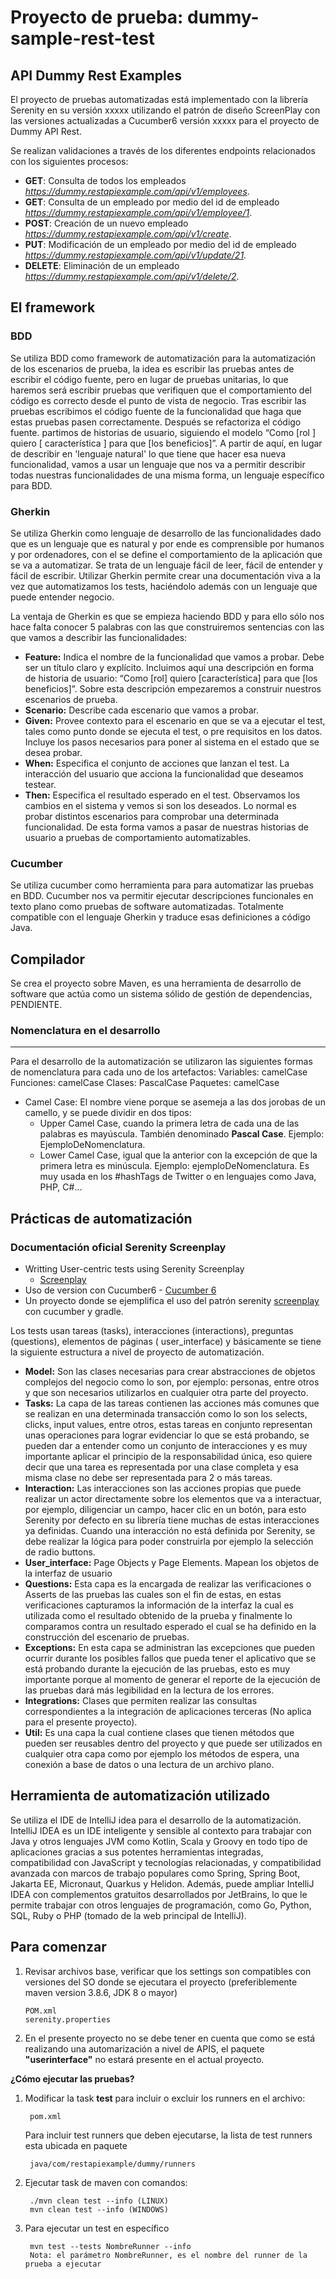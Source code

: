 # Proyecto de prueba: dummy-sample-rest-test

API Dummy Rest Examples
-----
El proyecto de pruebas automatizadas está implementado con la librería Serenity en su versión xxxxx utilizando el patrón
de diseño
ScreenPlay con las versiones actualizadas a Cucumber6 versión xxxxx para el proyecto de Dummy API Rest.

Se realizan validaciones a través de los diferentes endpoints relacionados con los
siguientes procesos:

+ **GET**: Consulta de todos los empleados *https://dummy.restapiexample.com/api/v1/employees*.
+ **GET**: Consulta de un empleado por medio del id de empleado *https://dummy.restapiexample.com/api/v1/employee/1*.
+ **POST**: Creación de un nuevo empleado *https://dummy.restapiexample.com/api/v1/create*.
+ **PUT**: Modificación de un empleado por medio del id de empleado *https://dummy.restapiexample.com/api/v1/update/21*.
+ **DELETE**: Eliminación de un empleado *https://dummy.restapiexample.com/api/v1/delete/2*.

El framework
---

### BDD

Se utiliza BDD como framework de automatización para la automatización de los escenarios de prueba, la idea es escribir
las pruebas antes de escribir el código fuente, pero en lugar de pruebas unitarias, lo que haremos será escribir pruebas
que verifiquen que el comportamiento del código es correcto desde el punto de vista de negocio. Tras escribir las
pruebas escribimos el código fuente de la funcionalidad que haga que estas pruebas pasen correctamente. Después se
refactoriza el código fuente. partimos de historias de usuario, siguiendo el modelo “Como [rol ]
quiero [ característica ] para que [los beneficios]”. A partir de aquí, en lugar de describir en 'lenguaje natural' lo
que tiene que hacer esa nueva funcionalidad, vamos a usar un lenguaje que nos va a permitir describir todas nuestras
funcionalidades de una misma forma, un lenguaje específico para BDD.

### Gherkin

Se utiliza Gherkin como lenguaje de desarrollo de las funcionalidades dado que es un lenguaje que es natural y por ende
es comprensible por humanos y por ordenadores, con el se define el comportamiento de la aplicación que se va a
automatizar. Se trata de un lenguaje fácil de leer, fácil de entender y fácil de escribir. Utilizar Gherkin permite
crear una documentación viva a la vez que automatizamos los tests, haciéndolo además con un lenguaje que puede entender
negocio.

La ventaja de Gherkin es que se empieza haciendo BDD y para ello sólo nos hace falta conocer 5 palabras con las que
construiremos sentencias con las que vamos a describir las funcionalidades:

- **Feature:** Indica el nombre de la funcionalidad que vamos a probar. Debe ser un título claro y explícito. Incluimos
  aquí una descripción en forma de historia de usuario: “Como [rol] quiero [característica] para que [los beneficios]”.
  Sobre esta descripción empezaremos a construir nuestros escenarios de prueba.
- **Scenario:** Describe cada escenario que vamos a probar.
- **Given:** Provee contexto para el escenario en que se va a ejecutar el test, tales como punto donde se ejecuta el
  test, o pre requisitos en los datos. Incluye los pasos necesarios para poner al sistema en el estado que se desea
  probar.
- **When:** Especifica el conjunto de acciones que lanzan el test. La interacción del usuario que acciona la
  funcionalidad que deseamos testear.
- **Then:** Especifica el resultado esperado en el test. Observamos los cambios en el sistema y vemos si son los
  deseados. Lo normal es probar distintos escenarios para comprobar una determinada funcionalidad. De esta forma vamos a
  pasar de nuestras historias de usuario a pruebas de comportamiento automatizables.

### Cucumber

Se utiliza cucumber como herramienta para para automatizar las pruebas en BDD. Cucumber nos va permitir ejecutar
descripciones funcionales en texto plano como pruebas de software automatizadas. Totalmente compatible con el lenguaje
Gherkin y traduce esas definiciones a código Java.

Compilador
---
Se crea el proyecto sobre Maven, es una herramienta de desarrollo de software que actúa como un sistema sólido de
gestión de dependencias, PENDIENTE.

### Nomenclatura en el desarrollo
---
Para el desarrollo de la automatización se utilizaron las siguientes formas de nomenclatura para cada uno de los
artefactos:
Variables: camelCase Funciones: camelCase Clases: PascalCase Paquetes: camelCase

- Camel Case: El nombre viene porque se asemeja a las dos jorobas de un camello, y se puede dividir en dos tipos:
    - Upper Camel Case, cuando la primera letra de cada una de las palabras es mayúscula. También denominado **Pascal
      Case**. Ejemplo: EjemploDeNomenclatura.
    - Lower Camel Case, igual que la anterior con la excepción de que la primera letra es minúscula. Ejemplo:
      ejemploDeNomenclatura. Es muy usada en los #hashTags de Twitter o en lenguajes como Java, PHP, C#…

Prácticas de automatización
---

### Documentación oficial Serenity Screenplay

- Writting User-centric tests using Serenity Screenplay
    - [Screenplay](https://serenity-bdd.github.io/theserenitybook/latest/serenity-screenplay.html)
- Uso de version con Cucumber6 - [Cucumber 6](https://github.com/serenity-bdd/serenity-cucumber6)
- Un proyecto donde se ejemplifica el uso del patrón serenity
  [screenplay](http://thucydides.info/docs/serenity-staging/#_serenity_and_the_screenplay_pattern) con cucumber y
  gradle.

Los tests usan tareas (tasks), interacciones (interactions), preguntas (questions), elementos de páginas (
user_interface) y básicamente se tiene la siguiente estructura a nivel de proyecto de automatización.

+ **Model:**
  Son las clases necesarias para crear abstracciones de objetos complejos del negocio como lo son, por ejemplo:
  personas, entre otros y que son necesarios utilizarlos en cualquier otra parte del proyecto.
+ **Tasks:**
  La capa de las tareas contienen las acciones más comunes que se realizan en una determinada transacción como lo son
  los selects, clicks, input values, entre otros, estas tareas en conjunto representan unas operaciones para lograr
  evidenciar lo que se está probando, se pueden dar a entender como un conjunto de interacciones y es muy importante
  aplicar el principio de la responsabilidad única, eso quiere decir que una tarea es representada por una clase
  completa y esa misma clase no debe ser representada para 2 o más tareas.
+ **Interaction:**
  Las interacciones son las acciones propias que puede realizar un actor directamente sobre los elementos que va a
  interactuar, por ejemplo, diligenciar un campo, hacer clic en un botón, para esto Serenity por defecto en su librería
  tiene muchas de estas interacciones ya definidas. Cuando una interacción no está definida por Serenity, se debe
  realizar la lógica para poder construirla por ejemplo la selección de radio buttons.
+ **User_interface:**
  Page Objects y Page Elements. Mapean los objetos de la interfaz de usuario
+ **Questions:**
  Esta capa es la encargada de realizar las verificaciones o Asserts de las pruebas las cuales son el fin de estas, en
  estas verificaciones capturamos la información de la interfaz la cual es utilizada como el resultado obtenido de la
  prueba y finalmente lo comparamos contra un resultado esperado el cual se ha definido en la construcción del escenario
  de pruebas.
+ **Exceptions:**
  En esta capa se administran las excepciones que pueden ocurrir durante los posibles fallos que pueda tener el
  aplicativo que se está probando durante la ejecución de las pruebas, esto es muy importante porque al momento de
  generar el reporte de la ejecución de las pruebas dará más legibilidad en la lectura de los errores.
+ **Integrations:**
  Clases que permiten realizar las consultas correspondientes a la integración de aplicaciones terceras (No aplica para
  el presente proyecto).
+ **Util:**
  Es una capa la cual contiene clases que tienen métodos que pueden ser reusables dentro del proyecto y que puede ser
  utilizados en cualquier otra capa como por ejemplo los métodos de espera, una conexión a base de datos o una lectura
  de un archivo plano.

Herramienta de automatización utilizado
---
Se utiliza el IDE de IntelliJ idea para el desarrollo de la automatización. IntelliJ IDEA es un IDE inteligente y
sensible al contexto para trabajar con Java y otros lenguajes JVM como Kotlin, Scala y Groovy en todo tipo de
aplicaciones gracias a
sus potentes herramientas integradas, compatibilidad con JavaScript y tecnologías relacionadas, y compatibilidad
avanzada con marcos de trabajo populares como Spring, Spring Boot, Jakarta EE, Micronaut, Quarkus y Helidon. Además,
puede ampliar IntelliJ IDEA con complementos gratuitos desarrollados por JetBrains, lo que le permite trabajar con otros
lenguajes de programación, como Go, Python, SQL, Ruby o PHP (tomado de la web principal de IntelliJ).

Para comenzar
---

1. Revisar archivos base, verificar que los settings son compatibles con versiones del SO donde se ejecutara el
   proyecto (preferiblemente maven version 3.8.6, JDK 8 o mayor)
    ```
    POM.xml
    serenity.properties
    ```

2. En el presente proyecto no se debe tener en cuenta que como se está realizando una automarización a nivel de APIS,
   el paquete **"userinterface"** no estará presente en el actual proyecto.


**¿Cómo ejecutar las pruebas?**

1. Modificar la task **test** para incluir o excluir los runners en el archivo:

        pom.xml

   Para incluir test runners que deben ejecutarse, la lista de test runners esta ubicada en paquete

        java/com/restapiexample/dummy/runners

2. Ejecutar task de maven con comandos:

        ./mvn clean test --info (LINUX)
        mvn clean test --info (WINDOWS)

3. Para ejecutar un test en específico

        mvn test --tests NombreRunner --info
        Nota: el parámetro NombreRunner, es el nombre del runner de la prueba a ejecutar


